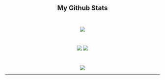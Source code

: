 
<h2 align="center">
  My Github Stats
</h2>
<br>

<p align = "center">
  <img  src = "https://github-readme-streak-stats.herokuapp.com/?user=neNerower&theme=tokyonight">
</p> 
<br>

<p align = "center">
 <img  src="https://github-readme-stats.vercel.app/api?username=nenerower&show_icons=true&theme=tokyonight" />
  <img src = "https://github-readme-stats.vercel.app/api/top-langs/?username=nenerower&layout=compact&theme=tokyonight&line_height=50">
</p>
<br>

<p align = "center">
 <img src="https://activity-graph.herokuapp.com/graph?username=nenerower&theme=material-palenight&bg_color=1A1B27&color=38BDAE&ine=&point=6FA4FC">
</p> 
<hr>